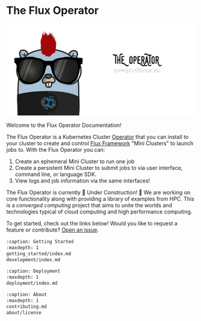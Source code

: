# The Flux Operator

![Flux Operator Logo](development/the-operator.jpg)

Welcome to the Flux Operator Documentation!

The Flux Operator is a Kubernetes Cluster [Operator](https://kubernetes.io/docs/concepts/extend-kubernetes/operator/) 
that you can install to your cluster to create and control [Flux Framework](https://flux-framework.org/) "Mini Clusters"
to launch jobs to. With the Flux Operator you can:

1. Create an ephemeral Mini Cluster to run one job
2. Create a persistent Mini Cluster to submit jobs to via user interface, command line, or language SDK.
3. View logs and job information via the same interfaces!

The Flux Operator is currently 🚧️ Under Construction! 🚧️
We are working on core functionality along with providing a library of
examples from HPC. This is a *converged computing* project that aims
to unite the worlds and technologies typical of cloud computing and
high performance computing.

To get started, check out the links below!
Would you like to request a feature or contribute?
[Open an issue](https://github.com/flux-framework/flux-operator/issues).

```{toctree}
:caption: Getting Started
:maxdepth: 1
getting_started/index.md
development/index.md
```

```{toctree}
:caption: Deployment
:maxdepth: 1
deployment/index.md
```

```{toctree}
:caption: About
:maxdepth: 1
contributing.md
about/license
```
